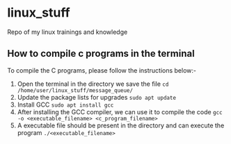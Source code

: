 # linux_stuff
Repo of my linux trainings and knowledge

## How to compile c programs in the terminal

To compile the C programs, please follow the instructions below:- 

1. Open the terminal in the directory we save the file
` cd /home/user/linux_stuff/message_queue/ `
2. Update the package lists for upgrades
` sudo apt update `
3. Install GCC
` sudo apt install gcc `
4. After installing the GCC compiler, we can use it to compile the code
` gcc -o <executable_filename> <c_program_filename> `
5. A executable file should be present in the directory and can execute the program
` ./<executable_filename> `
